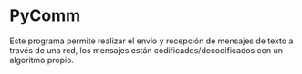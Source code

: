 # PyComm

Este programa permite realizar el envío y recepción de mensajes de texto a través de una red, los mensajes están codificados/decodificados con un algoritmo propio.
